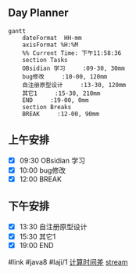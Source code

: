 ## Day Planner
```mermaid
gantt
    dateFormat  HH-mm
    axisFormat %H:%M
    %% Current Time: 下午11:58:36
    section Tasks
    OBsidian 学习     :09-30, 30mm
    bug修改     :10-00, 120mm
    自注册原型设计     :13-30, 120mm
    其它1     :15-30, 210mm
    END     :19-00, 0mm
    section Breaks
    BREAK     :12-00, 90mm
```

## 上午安排
- [x] 09:30 OBsidian 学习
- [x] 10:00 bug修改
- [x] 12:00 BREAK

## 下午安排
- [x] 13:30 自注册原型设计
- [x] 15:30 其它1
- [x] 19:00 END

#link #java8 #laji/1
[计算时间差](https://www.cnblogs.com/jpfss/p/11214676.html)
[stream](https://www.cnblogs.com/yimiyan/p/5992440.html)
